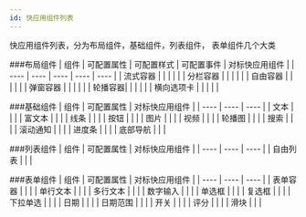 ```yaml
---
id: 快应用组件列表
---
```


快应用组件列表，分为布局组件，基础组件，列表组件， 表单组件几个大类

###布局组件
| 组件 | 可配置属性 | 可配置样式 | 可配置事件 | 对标快应用组件 | 
| ---- | ---- | ---- | ---- | ---- |
| 流式容器 |  |  |  |  |
| 分栏容器 |  |  |  |  |
| 自由容器 |  |  |  |  |
| 弹窗容器 |  |  |  |  |
| 轮播容器|  |  |  |  |
| 横向选项卡 |  |  |  |  |

###基础组件
| 组件 | 可配置属性 | 对标快应用组件 | 
| ---- | ---- | ---- |
| 文本 |  |  |
| 富文本 |  |  |
| 线条 |  |  |
| 按钮 |  |  |
| 图片 |  |  |
| 视频 |  |  |
| 轮播图 |  |  |
| 搜索 |  |  |
| 滚动通知 |  |  |
| 进度条 |  |  |
| 底部导航 |  |  |

###列表组件
| 组件 | 可配置属性 | 对标快应用组件 | 
| ---- | ---- | ---- |
| 自由列表 |  |  |

###表单组件
| 组件 | 可配置属性 | 对标快应用组件 | 
| ---- | ---- | ---- |
| 表单容器 |  |  |
| 单行文本 |  |  |
| 多行文本 |  |  |
| 数字输入 |  |  |
| 单选框 |  |  |
| 复选框 |  |  |
| 下拉单选 |  |  |
| 日期 |  |  |
| 日期范围 |  |  |
| 开关 |  |  |
| 评分 |  |  |
| 滑块 |  |  |